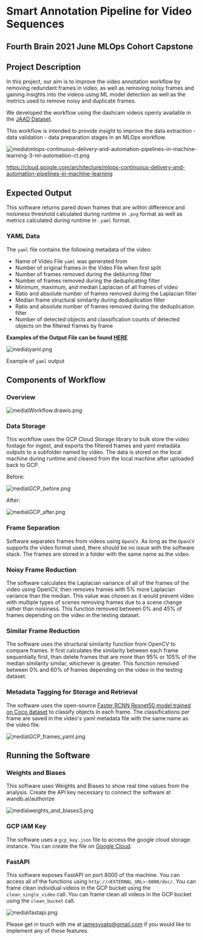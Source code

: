 # Smart Annotation Pipeline for Video Sequences

## Fourth Brain 2021 June MLOps Cohort Capstone

## Project Description

In this project, our aim is to improve the video annotation workflow by removing redundant frames in video, as well as removing noisy frames and gaining insights into the videos using ML model detection as well as the metrics used to remove noisy and duplicate frames.

We developed the workflow using the dashcam videos openly available in the [JAAD Dataset](https://github.com/ykotseruba/JAAD).

This workflow is intended to provide insight to improve the data extraction - data validation - data preparation stages in an MLOps workflow.

<img src="media\mlops-continuous-delivery-and-automation-pipelines-in-machine-learning-3-ml-automation-ct.png" alt="media\mlops-continuous-delivery-and-automation-pipelines-in-machine-learning-3-ml-automation-ct.png"></img>

https://cloud.google.com/architecture/mlops-continuous-delivery-and-automation-pipelines-in-machine-learning



## Expected Output

This software returns pared down frames that are within difference and noisiness threshold calculated during runtime in `.png` format as well as metrics calculated during runtime in `.yaml` format.

### YAML Data

The `yaml` file contains the following metadata of the video:

- Name of Video File `yaml` was generated from
- Number of original frames in the Video File when first split
- Number of frames removed during the deblurring filter
- Number of frames removed during the deduplicating filter
- Minimum, maximum, and median Laplacian of all frames of video
- Ratio and absolute number of frames removed during the Laplacian filter
- Median frame structural similarity during deduplication filter
- Ratio and absolute number of frames removed during the deduplication filter
- Number of detected objects and classification counts of detected objects on the filtered frames by frame

**Examples of the Output File can be found [HERE]()**

<img src="media\yaml.png" alt="media\yaml.png"></img>

Example of `yaml` output

## Components of Workflow

### Overview

<img src="media\Workflow.drawio.png" alt="media\Workflow.drawio.png"></img>







### Data Storage

This workflow uses the GCP Cloud Storage library to bulk store the video footage for ingest, and exports the filtered frames and yaml metadata outputs to a subfolder named by video. The data is stored on the local machine during runtime and cleared from the local machine after uploaded back to GCP.



Before:

<img src="media\GCP_before.png" alt="media\GCP_before.png"></img>



After:

<img src="media\GCP_after.png" alt="media\GCP_after.png"></img>

### Frame Separation

Software separates frames from videos using `OpenCV`. As long as the `OpenCV` supports the video format used, there should be no issue with the software stack. The frames are stored in a folder with the same name as the video.

### Noisy Frame Reduction

The software calculates the Laplacian variance of all of the frames of the video using OpenCV, then removes frames with 5% more Laplacian variance than the median. This value was chosen as it would prevent video with multiple types of scenes removing frames due to a scene change rather than noisiness. This function removed between 0% and 45% of frames depending on the video in the testing dataset.

### Similar Frame Reduction

The software uses the structural similarity function from OpenCV to compare frames. It first calculates the similarity between each frame sequentially first, than delete frames that are more than 95% or 105% of the median similarity similar, whichever is greater. This function removed between 0% and 60% of frames depending on the video in the testing dataset.

### Metadata Tagging for Storage and Retrieval

The software uses the open-source [Faster RCNN Resnet50 model trained on Coco dataset](http://download.tensorflow.org/models/object_detection/faster_rcnn_resnet50_coco_2018_01_28.tar.gz) to classify objects in each frame. The classifications per frame are saved in the video's yaml metadata file with the same name as the video file.

<img src="media\GCP_frames_yaml.png" alt="media\GCP_frames_yaml.png"></img>

## Running the Software

### Weights and Biases

This software uses Weights and Biases to show real time values from the analysis. Create the API key necessary to connect the software at wandb.ai/authorize

<img src="media\weights_and_biases3.png" alt="media\weights_and_biases3.png"></img>

### GCP IAM Key

The software uses a `gcp_key.json` file to access the google cloud storage instance. You can create the file on [Google Cloud](https://cloud.google.com/iam/docs/creating-managing-service-account-keys).

### FastAPI

This software exposes FastAPI on port 8000 of the machine. You can access all of the functions using `http://<EXTERNAL_URL>:8000/doc/`. You can frame clean individual videos in the GCP bucket using the `clean_single_video` call. You can frame clean all videos in the GCP bucket using the `clean_bucket` call.

<img src="media\fastapi.png" alt="media\fastapi.png"></img>



Please get in touch with me at jamesysato@gmail.com if you would like to implement any of these features.

